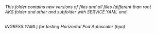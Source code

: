 ###### This folder contains new versions of files and all files (different than root AKS folder and other and subfolder with SERVICE.YAML and
###### INGRESS.YAML) for testing Horizontal Pod Autoscaler (hpa)



